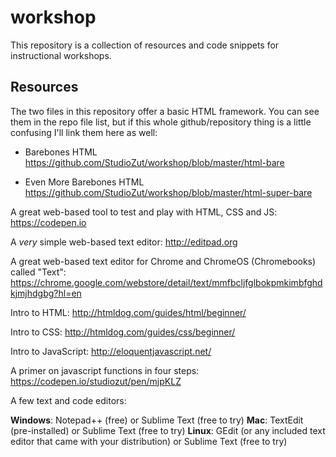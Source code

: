 # workshop
This repository is a collection of resources and code snippets for instructional workshops.

## Resources 

The two files in this repository offer a basic HTML framework. You can see them in the repo file list, but if this whole github/repository thing is a little confusing I'll link them here as well:

  * Barebones HTML https://github.com/StudioZut/workshop/blob/master/html-bare

  * Even More Barebones HTML https://github.com/StudioZut/workshop/blob/master/html-super-bare

A great web-based tool to test and play with HTML, CSS and JS: https://codepen.io

A *very* simple web-based text editor: http://editpad.org

A great web-based text editor for Chrome and ChromeOS (Chromebooks) called "Text": https://chrome.google.com/webstore/detail/text/mmfbcljfglbokpmkimbfghdkjmjhdgbg?hl=en  

Intro to HTML: http://htmldog.com/guides/html/beginner/

Intro to CSS: http://htmldog.com/guides/css/beginner/ 

Intro to JavaScript: http://eloquentjavascript.net/ 

A primer on javascript functions in four steps: https://codepen.io/studiozut/pen/mjpKLZ

A few text and code editors:

__Windows__: Notepad++ (free) or Sublime Text (free to try)
__Mac__: TextEdit (pre-installed) or Sublime Text (free to try)
__Linux__: GEdit (or any included text editor that came with your distribution) or Sublime Text (free to try)
